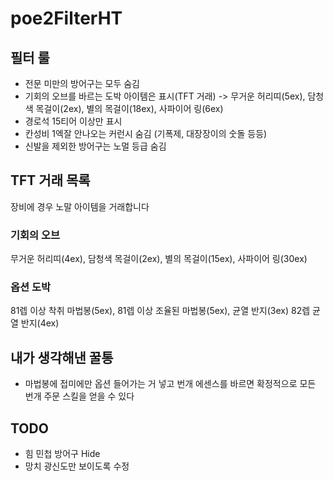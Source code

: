 # poe2FilterHT

## 필터 룰
- 전문 미만의 방어구는 모두 숨김
- 기회의 오브를 바르는 도박 아이템은 표시(TFT 거래) -> 무거운 허리띠(5ex), 담청색 목걸이(2ex), 별의 목걸이(18ex), 사파이어 링(6ex)
- 경로석 15티어 이상만 표시
- 칸성비 1엑잘 안나오는 커런시 숨김 (기폭제, 대장장이의 숫돌 등등)
- 신발을 제외한 방어구는 노멀 등급 숨김

## TFT 거래 목록
장비에 경우 노말 아이템을 거래합니다

### 기회의 오브
무거운 허리띠(4ex), 담청색 목걸이(2ex), 별의 목걸이(15ex), 사파이어 링(30ex)

### 옵션 도박
81렙 이상 착취 마법봉(5ex), 81렙 이상 조율된 마법봉(5ex), 균열 반지(3ex) 82렙 균열 반지(4ex)

## 내가 생각해낸 꿀통
- 마법봉에 접미에만 옵션 들어가는 거 넣고 번개 에센스를 바르면 확정적으로 모든 번개 주문 스킬을 얻을 수 있다

## TODO
- 힘 민첩 방어구 Hide
- 망치 광신도만 보이도록 수정
